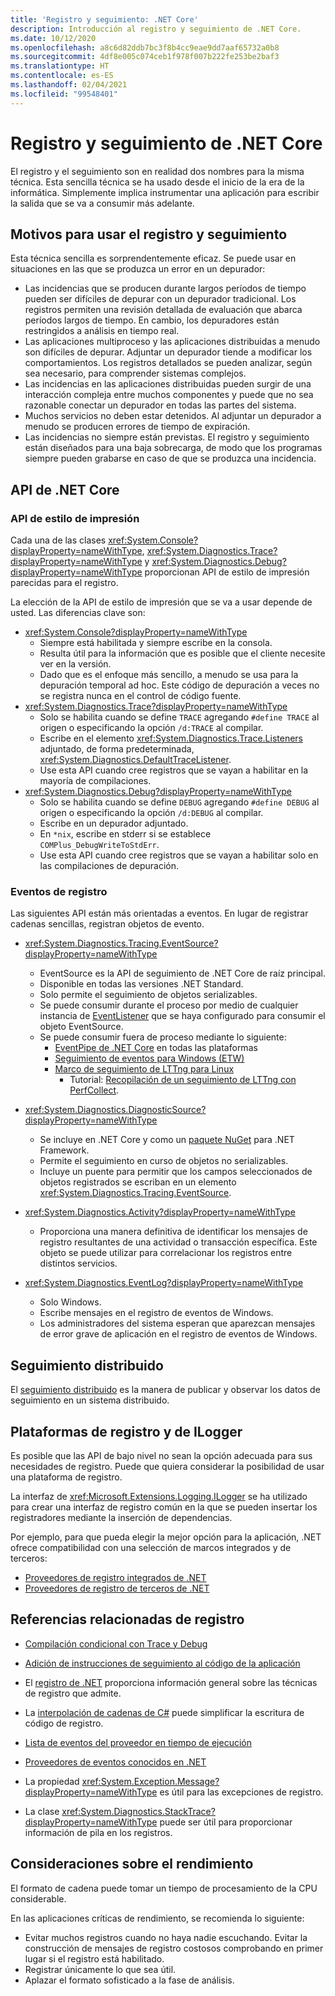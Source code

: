 ```yaml
---
title: 'Registro y seguimiento: .NET Core'
description: Introducción al registro y seguimiento de .NET Core.
ms.date: 10/12/2020
ms.openlocfilehash: a8c6d82ddb7bc3f8b4cc9eae9dd7aaf65732a0b8
ms.sourcegitcommit: 4df8e005c074ceb1f978f007b222fe253be2baf3
ms.translationtype: HT
ms.contentlocale: es-ES
ms.lasthandoff: 02/04/2021
ms.locfileid: "99548401"
---
```

# <a name="net-core-logging-and-tracing"></a>Registro y seguimiento de .NET Core

El registro y el seguimiento son en realidad dos nombres para la misma técnica. Esta sencilla técnica se ha usado desde el inicio de la era de la informática. Simplemente implica instrumentar una aplicación para escribir la salida que se va a consumir más adelante.

## <a name="reasons-to-use-logging-and-tracing"></a>Motivos para usar el registro y seguimiento

Esta técnica sencilla es sorprendentemente eficaz. Se puede usar en situaciones en las que se produzca un error en un depurador:

- Las incidencias que se producen durante largos períodos de tiempo pueden ser difíciles de depurar con un depurador tradicional. Los registros permiten una revisión detallada de evaluación que abarca períodos largos de tiempo. En cambio, los depuradores están restringidos a análisis en tiempo real.
- Las aplicaciones multiproceso y las aplicaciones distribuidas a menudo son difíciles de depurar.  Adjuntar un depurador tiende a modificar los comportamientos. Los registros detallados se pueden analizar, según sea necesario, para comprender sistemas complejos.
- Las incidencias en las aplicaciones distribuidas pueden surgir de una interacción compleja entre muchos componentes y puede que no sea razonable conectar un depurador en todas las partes del sistema.
- Muchos servicios no deben estar detenidos. Al adjuntar un depurador a menudo se producen errores de tiempo de expiración.
- Las incidencias no siempre están previstas. El registro y seguimiento están diseñados para una baja sobrecarga, de modo que los programas siempre pueden grabarse en caso de que se produzca una incidencia.

## <a name="net-core-apis"></a>API de .NET Core

### <a name="print-style-apis"></a>API de estilo de impresión

Cada una de las clases <xref:System.Console?displayProperty=nameWithType>, <xref:System.Diagnostics.Trace?displayProperty=nameWithType> y <xref:System.Diagnostics.Debug?displayProperty=nameWithType> proporcionan API de estilo de impresión parecidas para el registro.

La elección de la API de estilo de impresión que se va a usar depende de usted. Las diferencias clave son:

- <xref:System.Console?displayProperty=nameWithType>
  - Siempre está habilitada y siempre escribe en la consola.
  - Resulta útil para la información que es posible que el cliente necesite ver en la versión.
  - Dado que es el enfoque más sencillo, a menudo se usa para la depuración temporal ad hoc. Este código de depuración a veces no se registra nunca en el control de código fuente.
- <xref:System.Diagnostics.Trace?displayProperty=nameWithType>
  - Solo se habilita cuando se define `TRACE` agregando `#define TRACE` al origen o especificando la opción `/d:TRACE` al compilar.
  - Escribe en el elemento <xref:System.Diagnostics.Trace.Listeners> adjuntado, de forma predeterminada, <xref:System.Diagnostics.DefaultTraceListener>.
  - Use esta API cuando cree registros que se vayan a habilitar en la mayoría de compilaciones.
- <xref:System.Diagnostics.Debug?displayProperty=nameWithType>
  - Solo se habilita cuando se define `DEBUG` agregando `#define DEBUG` al origen o especificando la opción `/d:DEBUG` al compilar.
  - Escribe en un depurador adjuntado.
  - En `*nix`, escribe en stderr si se establece `COMPlus_DebugWriteToStdErr`.
  - Use esta API cuando cree registros que se vayan a habilitar solo en las compilaciones de depuración.

### <a name="logging-events"></a>Eventos de registro

Las siguientes API están más orientadas a eventos. En lugar de registrar cadenas sencillas, registran objetos de evento.

- <xref:System.Diagnostics.Tracing.EventSource?displayProperty=nameWithType>
  - EventSource es la API de seguimiento de .NET Core de raíz principal.
  - Disponible en todas las versiones .NET Standard.
  - Solo permite el seguimiento de objetos serializables.
  - Se puede consumir durante el proceso por medio de cualquier instancia de [EventListener](xref:System.Diagnostics.Tracing.EventListener) que se haya configurado para consumir el objeto EventSource.
  - Se puede consumir fuera de proceso mediante lo siguiente:
    - [EventPipe de .NET Core](./eventpipe.md) en todas las plataformas
    - [Seguimiento de eventos para Windows (ETW)](/windows/win32/etw/event-tracing-portal)
    - [Marco de seguimiento de LTTng para Linux](https://lttng.org/)
      - Tutorial: [Recopilación de un seguimiento de LTTng con PerfCollect](trace-perfcollect-lttng.md).

- <xref:System.Diagnostics.DiagnosticSource?displayProperty=nameWithType>
  - Se incluye en .NET Core y como un [paquete NuGet](https://www.nuget.org/packages/System.Diagnostics.DiagnosticSource) para .NET Framework.
  - Permite el seguimiento en curso de objetos no serializables.
  - Incluye un puente para permitir que los campos seleccionados de objetos registrados se escriban en un elemento <xref:System.Diagnostics.Tracing.EventSource>.

- <xref:System.Diagnostics.Activity?displayProperty=nameWithType>
  - Proporciona una manera definitiva de identificar los mensajes de registro resultantes de una actividad o transacción específica. Este objeto se puede utilizar para correlacionar los registros entre distintos servicios.

- <xref:System.Diagnostics.EventLog?displayProperty=nameWithType>
  - Solo Windows.
  - Escribe mensajes en el registro de eventos de Windows.
  - Los administradores del sistema esperan que aparezcan mensajes de error grave de aplicación en el registro de eventos de Windows.

## <a name="distributed-tracing"></a>Seguimiento distribuido

El [seguimiento distribuido](./distributed-tracing.md) es la manera de publicar y observar los datos de seguimiento en un sistema distribuido.

## <a name="ilogger-and-logging-frameworks"></a>Plataformas de registro y de ILogger

Es posible que las API de bajo nivel no sean la opción adecuada para sus necesidades de registro. Puede que quiera considerar la posibilidad de usar una plataforma de registro.

La interfaz de <xref:Microsoft.Extensions.Logging.ILogger> se ha utilizado para crear una interfaz de registro común en la que se pueden insertar los registradores mediante la inserción de dependencias.

Por ejemplo, para que pueda elegir la mejor opción para la aplicación, .NET ofrece compatibilidad con una selección de marcos integrados y de terceros:

- [Proveedores de registro integrados de .NET](../extensions/logging-providers.md#built-in-logging-providers)
- [Proveedores de registro de terceros de .NET](../extensions/logging-providers.md#third-party-logging-providers)

## <a name="logging-related-references"></a>Referencias relacionadas de registro

- [Compilación condicional con Trace y Debug](../../framework/debug-trace-profile/how-to-compile-conditionally-with-trace-and-debug.md)

- [Adición de instrucciones de seguimiento al código de la aplicación](../../framework/debug-trace-profile/how-to-add-trace-statements-to-application-code.md)

- El [registro de .NET](../extensions/logging.md) proporciona información general sobre las técnicas de registro que admite.

- La [interpolación de cadenas de C#](../../csharp/language-reference/tokens/interpolated.md) puede simplificar la escritura de código de registro.

- [Lista de eventos del proveedor en tiempo de ejecución](../../fundamentals/diagnostics/runtime-events.md)

- [Proveedores de eventos conocidos en .NET](well-known-event-providers.md)

- La propiedad <xref:System.Exception.Message?displayProperty=nameWithType> es útil para las excepciones de registro.

- La clase <xref:System.Diagnostics.StackTrace?displayProperty=nameWithType> puede ser útil para proporcionar información de pila en los registros.

## <a name="performance-considerations"></a>Consideraciones sobre el rendimiento

El formato de cadena puede tomar un tiempo de procesamiento de la CPU considerable.

En las aplicaciones críticas de rendimiento, se recomienda lo siguiente:

- Evitar muchos registros cuando no haya nadie escuchando. Evitar la construcción de mensajes de registro costosos comprobando en primer lugar si el registro está habilitado.
- Registrar únicamente lo que sea útil.
- Aplazar el formato sofisticado a la fase de análisis.
